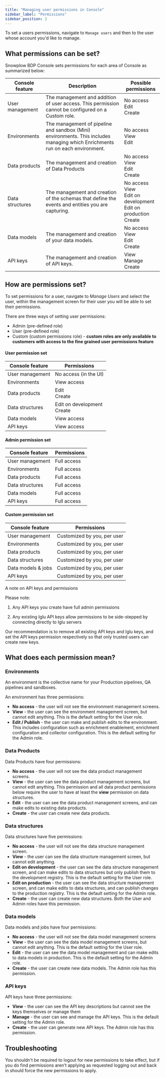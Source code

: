 ```yaml
---
title: "Managing user permissions in Console"
sidebar_label: "Permissions"
sidebar_position: 2
---
```


To set a users permissions, navigate to `Manage users` and then to the user whose account you'd like to manage.

## What permissions can be set?

Snowplow BDP Console sets permissions for each area of Console as summarized below:

| **Console feature** | **Description**                                                                                                               | **Possible permissions**                                                     |
| ------------------- | ----------------------------------------------------------------------------------------------------------------------------- | ---------------------------------------------------------------------------- |
| User management     | The management and addition of user access. This permission cannot be configured on a Custom role.                            | No access<br/>Edit<br/>Create                                                |
| Environments        | The management of pipeline and sandbox (Mini) environments. This includes managing which Enrichments run on each environment. | No access<br/>View<br/>Edit                                                  |
| Data products       | The management and creation of Data Products                                                                                  | No access<br/>View<br/>Edit<br/>Create                                       |
| Data structures     | The management and creation of the schemas that define the events and entities you are capturing.                             | No access<br/>View<br/>Edit on development<br/>Edit on production<br/>Create |
| Data models         | The management and creation of your data models.                                                                              | No access<br/>View<br/>Edit<br/>Create                                       |
| API keys            | The management and creation of API keys.                                                                                      | View<br/>Manage<br/>Create                                                   |

## How are permissions set?

To set permissions for a user, navigate to _Manage Users_ and select the user, within the management screen for their user you will be able to set their permissions.

There are three ways of setting user permissions:

- Admin (pre-defined role)
- User (pre-defined role)
- Custom (custom permissions role) - **custom roles are only available to customers with access to the fine grained user permissions feature**

#### User permission set

| **Console feature** | **Permissions**                |
| ------------------- | ------------------------------ |
| User management     | No access (in the UI)          |
| Environments        | View access                    |
| Data products       | Edit<br/>Create                |
| Data structures     | Edit on development<br/>Create |
| Data models         | View access                    |
| API keys            | View access                    |

#### Admin permission set

| **Console feature** | **Permissions** |
| ------------------- | --------------- |
| User management     | Full access     |
| Environments        | Full access     |
| Data products       | Full access     |
| Data structures     | Full access     |
| Data models         | Full access     |
| API keys            | Full access     |

#### Custom permission set

| **Console feature** | **Permissions**             |
| ------------------- | --------------------------- |
| User management     | Customized by you, per user |
| Environments        | Customized by you, per user |
| Data products       | Customized by you, per user |
| Data structures     | Customized by you, per user |
| Data models & jobs  | Customized by you, per user |
| API keys            | Customized by you, per user |

A note on API keys and permissions

Please note:

1) Any API keys you create have full admin permissions

2) Any existing Iglu API keys allow permissions to be side-stepped by connecting directly to Iglu servers

Our recommendation is to remove all existing API keys and Iglu keys, and set the API keys permission respectively so that only trusted users can create new keys.

## What does each permission mean?

### Environments

An environment is the collective name for your Production pipelines, QA pipelines and sandboxes.

An environment has three permissions:

- **No access** - the user will not see the environment management screens.
- **View** - the user can see the environment management screen, but cannot edit anything. This is the default setting for the User role.
- **Edit / Publish** - the user can make and publish edits to the environment. This includes configuration such as enrichment enablement, enrichment configuration and collector configuration. This is the default setting for the Admin role.

### Data Products

Data Products have four permissions:

- **No access** - the user will not see the data product management screens.
- **View** - the user can see the data product management screens, but cannot edit anything. This permission and all data product permissions below require the user to have at least the **view** permission on data structures.
- **Edit** - the user can see the data product management screens, and can make edits to existing data products.
- **Create** - the user can create new data products.

### Data structures

Data structures have five permissions:

- **No access** - the user will not see the data structure management screen.
- **View** - the user can see the data structure management screen, but cannot edit anything.
- **Edit on development** - the user can see the data structure management screen, and can make edits to data structures but only publish them to the development registry. This is the default setting for the User role.
- **Edit on production** - the user can see the data structure management screen, and can make edits to data structures, and can publish changes to the production registry. This is the default setting for the Admin role.
- **Create** - the user can create new data structures. Both the User and Admin roles have this permission.

### Data models

Data models and jobs have four permissions:

- **No access** - the user will not see the data model management screens
- **View** - the user can see the data model management screens, but cannot edit anything. This is the default setting for the User role.
- **Edit** - the user can see the data model management and can make edits to data models in production. This is the default setting for the Admin role.
- **Create** - the user can create new data models. The Admin role has this permission.

### API keys

API keys have three permissions:

- **View** - the user can see the API key descriptions but cannot see the keys themselves or manage them
- **Manage** - the user can see and manage the API keys. This is the default setting for the Admin role.
- **Create** - the user can generate new API keys. The Admin role has this permission.

## Troubleshooting

You shouldn’t be required to logout for new permissions to take effect, but if you do find permissions aren’t applying as requested logging out and back in should force the new permissions to apply.
